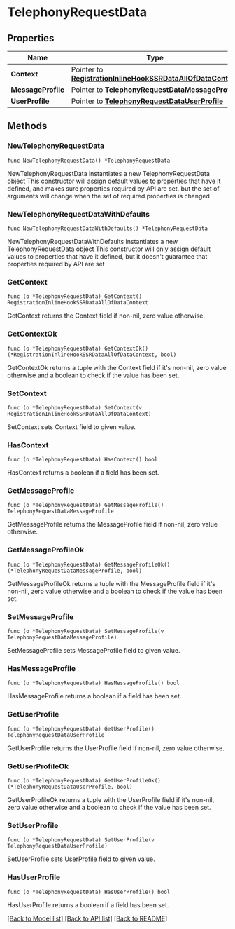 # TelephonyRequestData

## Properties

Name | Type | Description | Notes
------------ | ------------- | ------------- | -------------
**Context** | Pointer to [**RegistrationInlineHookSSRDataAllOfDataContext**](RegistrationInlineHookSSRDataAllOfDataContext.md) |  | [optional] 
**MessageProfile** | Pointer to [**TelephonyRequestDataMessageProfile**](TelephonyRequestDataMessageProfile.md) |  | [optional] 
**UserProfile** | Pointer to [**TelephonyRequestDataUserProfile**](TelephonyRequestDataUserProfile.md) |  | [optional] 

## Methods

### NewTelephonyRequestData

`func NewTelephonyRequestData() *TelephonyRequestData`

NewTelephonyRequestData instantiates a new TelephonyRequestData object
This constructor will assign default values to properties that have it defined,
and makes sure properties required by API are set, but the set of arguments
will change when the set of required properties is changed

### NewTelephonyRequestDataWithDefaults

`func NewTelephonyRequestDataWithDefaults() *TelephonyRequestData`

NewTelephonyRequestDataWithDefaults instantiates a new TelephonyRequestData object
This constructor will only assign default values to properties that have it defined,
but it doesn't guarantee that properties required by API are set

### GetContext

`func (o *TelephonyRequestData) GetContext() RegistrationInlineHookSSRDataAllOfDataContext`

GetContext returns the Context field if non-nil, zero value otherwise.

### GetContextOk

`func (o *TelephonyRequestData) GetContextOk() (*RegistrationInlineHookSSRDataAllOfDataContext, bool)`

GetContextOk returns a tuple with the Context field if it's non-nil, zero value otherwise
and a boolean to check if the value has been set.

### SetContext

`func (o *TelephonyRequestData) SetContext(v RegistrationInlineHookSSRDataAllOfDataContext)`

SetContext sets Context field to given value.

### HasContext

`func (o *TelephonyRequestData) HasContext() bool`

HasContext returns a boolean if a field has been set.

### GetMessageProfile

`func (o *TelephonyRequestData) GetMessageProfile() TelephonyRequestDataMessageProfile`

GetMessageProfile returns the MessageProfile field if non-nil, zero value otherwise.

### GetMessageProfileOk

`func (o *TelephonyRequestData) GetMessageProfileOk() (*TelephonyRequestDataMessageProfile, bool)`

GetMessageProfileOk returns a tuple with the MessageProfile field if it's non-nil, zero value otherwise
and a boolean to check if the value has been set.

### SetMessageProfile

`func (o *TelephonyRequestData) SetMessageProfile(v TelephonyRequestDataMessageProfile)`

SetMessageProfile sets MessageProfile field to given value.

### HasMessageProfile

`func (o *TelephonyRequestData) HasMessageProfile() bool`

HasMessageProfile returns a boolean if a field has been set.

### GetUserProfile

`func (o *TelephonyRequestData) GetUserProfile() TelephonyRequestDataUserProfile`

GetUserProfile returns the UserProfile field if non-nil, zero value otherwise.

### GetUserProfileOk

`func (o *TelephonyRequestData) GetUserProfileOk() (*TelephonyRequestDataUserProfile, bool)`

GetUserProfileOk returns a tuple with the UserProfile field if it's non-nil, zero value otherwise
and a boolean to check if the value has been set.

### SetUserProfile

`func (o *TelephonyRequestData) SetUserProfile(v TelephonyRequestDataUserProfile)`

SetUserProfile sets UserProfile field to given value.

### HasUserProfile

`func (o *TelephonyRequestData) HasUserProfile() bool`

HasUserProfile returns a boolean if a field has been set.


[[Back to Model list]](../README.md#documentation-for-models) [[Back to API list]](../README.md#documentation-for-api-endpoints) [[Back to README]](../README.md)


